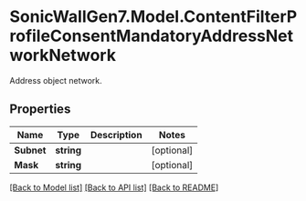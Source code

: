 # SonicWallGen7.Model.ContentFilterProfileConsentMandatoryAddressNetworkNetwork
Address object network.

## Properties

Name | Type | Description | Notes
------------ | ------------- | ------------- | -------------
**Subnet** | **string** |  | [optional] 
**Mask** | **string** |  | [optional] 

[[Back to Model list]](../README.md#documentation-for-models) [[Back to API list]](../README.md#documentation-for-api-endpoints) [[Back to README]](../README.md)

